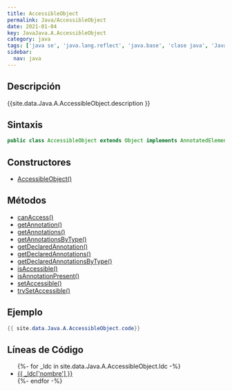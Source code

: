 ```yaml
---
title: AccessibleObject
permalink: Java/AccessibleObject
date: 2021-01-04
key: JavaJava.A.AccessibleObject
category: java
tags: ['java se', 'java.lang.reflect', 'java.base', 'clase java', 'Java 1.2']
sidebar: 
  nav: java
---
```


## Descripción
{{site.data.Java.A.AccessibleObject.description }}

## Sintaxis
~~~java
public class AccessibleObject extends Object implements AnnotatedElement
~~~

## Constructores
* [AccessibleObject()](/Java/AccessibleObject/AccessibleObject/)

## Métodos
* [canAccess()](/Java/AccessibleObject/canAccess)
* [getAnnotation()](/Java/AccessibleObject/getAnnotation)
* [getAnnotations()](/Java/AccessibleObject/getAnnotations)
* [getAnnotationsByType()](/Java/AccessibleObject/getAnnotationsByType)
* [getDeclaredAnnotation()](/Java/AccessibleObject/getDeclaredAnnotation)
* [getDeclaredAnnotations()](/Java/AccessibleObject/getDeclaredAnnotations)
* [getDeclaredAnnotationsByType()](/Java/AccessibleObject/getDeclaredAnnotationsByType)
* [isAccessible()](/Java/AccessibleObject/isAccessible)
* [isAnnotationPresent()](/Java/AccessibleObject/isAnnotationPresent)
* [setAccessible()](/Java/AccessibleObject/setAccessible)
* [trySetAccessible()](/Java/AccessibleObject/trySetAccessible)

## Ejemplo
~~~java
{{ site.data.Java.A.AccessibleObject.code}}
~~~

## Líneas de Código
<ul>
{%- for _ldc in site.data.Java.A.AccessibleObject.ldc -%}
   <li>
       <a href="{{_ldc['url'] }}">{{ _ldc['nombre'] }}</a>
   </li>
{%- endfor -%}
</ul>
